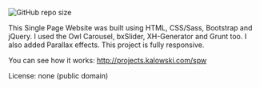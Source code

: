 ![GitHub repo size](https://img.shields.io/github/repo-size/anmk/single-page-website?style=plastic)

This Single Page Website was built using HTML, CSS/Sass, Bootstrap and jQuery. I used the Owl Carousel, bxSlider, XH-Generator and Grunt too. I also added Parallax effects. This project is fully responsive.

You can see how it works: http://projects.kalowski.com/spw

License: none (public domain)
